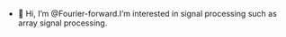 - 👋 Hi, I’m @Fourier-forward.I’m interested in signal processing such as array signal processing.

<!---
Fourier-forward/Fourier-forward is a ✨ special ✨ repository because its `README.md` (this file) appears on your GitHub profile.
You can click the Preview link to take a look at your changes.
--->
